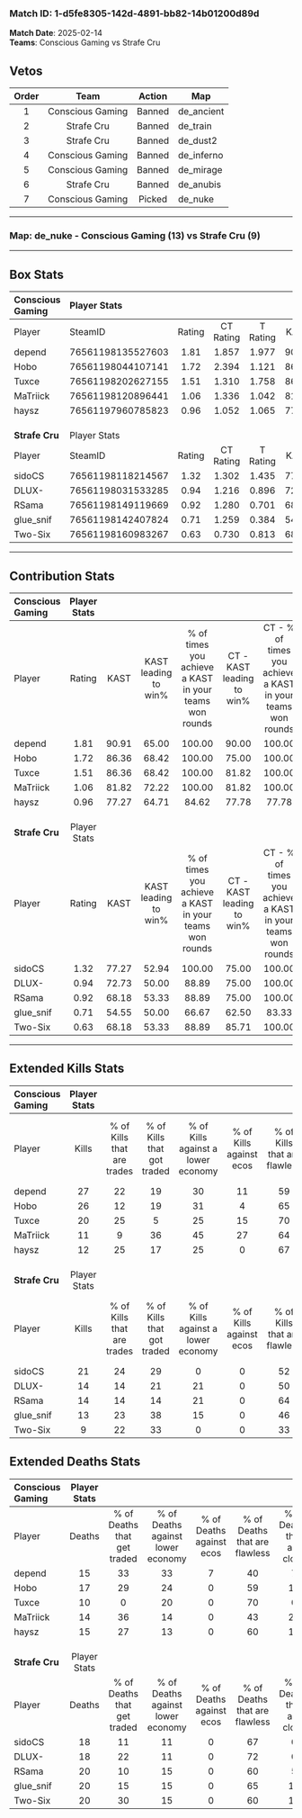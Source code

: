 ### Match ID: 1-d5fe8305-142d-4891-bb82-14b01200d89d  
**Match Date**: 2025-02-14  
**Teams**: Conscious Gaming vs Strafe Cru  

## Vetos  

| Order | Team | Action | Map |
| :---: | :--: | :----: | --- |
| 1 | Conscious Gaming | Banned | de_ancient |
| 2 | Strafe Cru | Banned | de_train |
| 3 | Strafe Cru | Banned | de_dust2 |
| 4 | Conscious Gaming | Banned | de_inferno |
| 5 | Conscious Gaming | Banned | de_mirage |
| 6 | Strafe Cru | Banned | de_anubis |
| 7 | Conscious Gaming | Picked | de_nuke |

---  

### **Map**: de_nuke - Conscious Gaming (13) vs Strafe Cru (9)  
---  

## Box Stats  

| **Conscious Gaming** | Player Stats      |        |           |          |       |       |       |         |        |      |     |
| :- | :- | :-: | :-: | :-: | :-: | :-: | :-: | :-: | :-: | :-: | :-: |
| Player               | SteamID           | Rating | CT Rating | T Rating | KAST  |  ADR  | Kills | Assists | Deaths | K/D  | HS% |
| depend               | 76561198135527603 |  1.81  |   1.857   |  1.977   | 90.91 | 114.1 |  27   |    6    |   15   | 1.80 | 37  |
| Hobo                 | 76561198044107141 |  1.72  |   2.394   |  1.121   | 86.36 | 123.2 |  26   |    5    |   17   | 1.53 | 42  |
| Tuxce                | 76561198202627155 |  1.51  |   1.310   |  1.758   | 86.36 | 79.9  |  20   |    5    |   10   | 2.00 | 45  |
| MaTriick             | 76561198120896441 |  1.06  |   1.336   |  1.042   | 81.82 | 79.4  |  11   |   13    |   14   | 0.79 | 27  |
| haysz                | 76561197960785823 |  0.96  |   1.052   |  1.065   | 77.27 | 61.1  |  12   |    7    |   15   | 0.80 | 25  |
|                      |                   |        |           |          |       |       |       |         |        |      |     |
|                      |                   |        |           |          |       |       |       |         |        |      |     |
|                      |                   |        |           |          |       |       |       |         |        |      |     |
| **Strafe Cru**       | Player Stats      |        |           |          |       |       |       |         |        |      |     |
| Player               | SteamID           | Rating | CT Rating | T Rating | KAST  |  ADR  | Kills | Assists | Deaths | K/D  | HS% |
| sidoCS               | 76561198118214567 |  1.32  |   1.302   |  1.435   | 77.27 | 95.6  |  21   |    1    |   18   | 1.17 | 57  |
| DLUX-                | 76561198031533285 |  0.94  |   1.216   |  0.896   | 72.73 | 65.7  |  14   |    6    |   18   | 0.78 | 57  |
| RSama                | 76561198149119669 |  0.92  |   1.280   |  0.701   | 68.18 | 82.5  |  14   |    6    |   20   | 0.70 | 42  |
| glue_snif            | 76561198142407824 |  0.71  |   1.259   |  0.384   | 54.55 | 69.6  |  13   |    0    |   20   | 0.65 | 69  |
| Two-Six              | 76561198160983267 |  0.63  |   0.730   |  0.813   | 68.18 | 52.4  |   9   |    7    |   20   | 0.45 | 55  |
---  

## Contribution Stats  

| **Conscious Gaming** | Player Stats |       |                      |                                                        |                           |                                                             |                          |                                                            |
| :- | :-: | :-: | :-: | :-: | :-: | :-: | :-: | :-: |
| Player               |    Rating    | KAST  | KAST leading to win% | % of times you achieve a KAST in your teams won rounds | CT - KAST leading to win% | CT - % of times you achieve a KAST in your teams won rounds | T - KAST leading to win% | T - % of times you achieve a KAST in your teams won rounds |
| depend               |     1.81     | 90.91 |        65.00         |                         100.00                         |           90.00           |                           100.00                            |          40.00           |                           100.00                           |
| Hobo                 |     1.72     | 86.36 |        68.42         |                         100.00                         |           75.00           |                           100.00                            |          57.14           |                           100.00                           |
| Tuxce                |     1.51     | 86.36 |        68.42         |                         100.00                         |           81.82           |                           100.00                            |          50.00           |                           100.00                           |
| MaTriick             |     1.06     | 81.82 |        72.22         |                         100.00                         |           81.82           |                           100.00                            |          57.14           |                           100.00                           |
| haysz                |     0.96     | 77.27 |        64.71         |                         84.62                          |           77.78           |                            77.78                            |          50.00           |                           100.00                           |
|                      |              |       |                      |                                                        |                           |                                                             |                          |                                                            |
|                      |              |       |                      |                                                        |                           |                                                             |                          |                                                            |
|                      |              |       |                      |                                                        |                           |                                                             |                          |                                                            |
| **Strafe Cru**       | Player Stats |       |                      |                                                        |                           |                                                             |                          |                                                            |
| Player               |    Rating    | KAST  | KAST leading to win% | % of times you achieve a KAST in your teams won rounds | CT - KAST leading to win% | CT - % of times you achieve a KAST in your teams won rounds | T - KAST leading to win% | T - % of times you achieve a KAST in your teams won rounds |
| sidoCS               |     1.32     | 77.27 |        52.94         |                         100.00                         |           75.00           |                           100.00                            |          33.33           |                           100.00                           |
| DLUX-                |     0.94     | 72.73 |        50.00         |                         88.89                          |           75.00           |                           100.00                            |          25.00           |                           66.67                            |
| RSama                |     0.92     | 68.18 |        53.33         |                         88.89                          |           75.00           |                           100.00                            |          28.57           |                           66.67                            |
| glue_snif            |     0.71     | 54.55 |        50.00         |                         66.67                          |           62.50           |                            83.33                            |          25.00           |                           33.33                            |
| Two-Six              |     0.63     | 68.18 |        53.33         |                         88.89                          |           85.71           |                           100.00                            |          25.00           |                           66.67                            |
---  

## Extended Kills Stats  

| **Conscious Gaming** | Player Stats |                            |                            |                                    |                         |                              |                                 |                                       |                    |           |
| :- | :-: | :-: | :-: | :-: | :-: | :-: | :-: | :-: | :-: | :-: |
| Player               |    Kills     | % of Kills that are trades | % of Kills that got traded | % of Kills against a lower economy | % of Kills against ecos | % of Kills that are flawless | % of Kills that are close duels | % of Kills that are assisted by flash | Pistol Round Kills | AWP Kills |
| depend               |      27      |             22             |             19             |                 30                 |           11            |              59              |               11                |                   7                   |         2          |     0     |
| Hobo                 |      26      |             12             |             19             |                 31                 |            4            |              65              |                0                |                  12                   |         1          |     0     |
| Tuxce                |      20      |             25             |             5              |                 25                 |           15            |              70              |               10                |                   0                   |         4          |     4     |
| MaTriick             |      11      |             9              |             36             |                 45                 |           27            |              64              |                0                |                   0                   |         1          |     0     |
| haysz                |      12      |             25             |             17             |                 25                 |            0            |              67              |                0                |                   8                   |         1          |     0     |
|                      |              |                            |                            |                                    |                         |                              |                                 |                                       |                    |           |
|                      |              |                            |                            |                                    |                         |                              |                                 |                                       |                    |           |
|                      |              |                            |                            |                                    |                         |                              |                                 |                                       |                    |           |
| **Strafe Cru**       | Player Stats |                            |                            |                                    |                         |                              |                                 |                                       |                    |           |
| Player               |    Kills     | % of Kills that are trades | % of Kills that got traded | % of Kills against a lower economy | % of Kills against ecos | % of Kills that are flawless | % of Kills that are close duels | % of Kills that are assisted by flash | Pistol Round Kills | AWP Kills |
| sidoCS               |      21      |             24             |             29             |                 0                  |            0            |              52              |                0                |                   0                   |         2          |     0     |
| DLUX-                |      14      |             14             |             21             |                 21                 |            0            |              50              |                7                |                   0                   |         4          |     0     |
| RSama                |      14      |             14             |             14             |                 21                 |            0            |              64              |               14                |                   0                   |         2          |     3     |
| glue_snif            |      13      |             23             |             38             |                 15                 |            0            |              46              |                8                |                   0                   |         0          |     0     |
| Two-Six              |      9       |             22             |             33             |                 0                  |            0            |              33              |               44                |                   0                   |         0          |     0     |
## Extended Deaths Stats  

| **Conscious Gaming** | Player Stats |                             |                                   |                          |                               |                            |                           |               |
| :- | :-: | :-: | :-: | :-: | :-: | :-: | :-: | :-: |
| Player               |    Deaths    | % of Deaths that get traded | % of Deaths against lower economy | % of Deaths against ecos | % of Deaths that are flawless | % of Deaths that are close | % of Deaths while blinded | Deaths to AWP |
| depend               |      15      |             33              |                33                 |            7             |              40               |             7              |             0             |       0       |
| Hobo                 |      17      |             29              |                24                 |            0             |              59               |             12             |             0             |       0       |
| Tuxce                |      10      |              0              |                20                 |            0             |              70               |             0              |             0             |       1       |
| MaTriick             |      14      |             36              |                14                 |            0             |              43               |             21             |             0             |       1       |
| haysz                |      15      |             27              |                13                 |            0             |              60               |             13             |             0             |       1       |
|                      |              |                             |                                   |                          |                               |                            |                           |               |
|                      |              |                             |                                   |                          |                               |                            |                           |               |
|                      |              |                             |                                   |                          |                               |                            |                           |               |
| **Strafe Cru**       | Player Stats |                             |                                   |                          |                               |                            |                           |               |
| Player               |    Deaths    | % of Deaths that get traded | % of Deaths against lower economy | % of Deaths against ecos | % of Deaths that are flawless | % of Deaths that are close | % of Deaths while blinded | Deaths to AWP |
| sidoCS               |      18      |             11              |                11                 |            0             |              67               |             0              |             6             |       0       |
| DLUX-                |      18      |             22              |                11                 |            0             |              72               |             0              |             6             |       1       |
| RSama                |      20      |             10              |                15                 |            0             |              60               |             5              |             0             |       3       |
| glue_snif            |      20      |             15              |                15                 |            0             |              65               |             10             |            10             |       0       |
| Two-Six              |      20      |             30              |                15                 |            0             |              60               |             10             |            10             |       0       |

